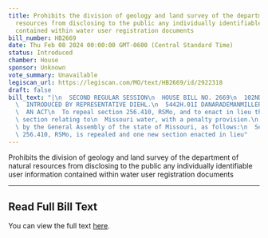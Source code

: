 ```yaml
---
title: Prohibits the division of geology and land survey of the department of natural
  resources from disclosing to the public any individually identifiable user information
  contained within water user registration documents
bill_number: HB2669
date: Thu Feb 08 2024 00:00:00 GMT-0600 (Central Standard Time)
status: Introduced
chamber: House
sponsor: Unknown
vote_summary: Unavailable
legiscan_url: https://legiscan.com/MO/text/HB2669/id/2922318
draft: false
bill_text: "|\n  SECOND REGULAR SESSION\n  HOUSE BILL NO. 2669\n  102ND GENERAL ASSEMBLY\n\
  \  INTRODUCED BY REPRESENTATIVE DIEHL.\n  5442H.01I DANARADEMANMILLER,ChiefClerk\n\
  \  AN ACT\n  To repeal section 256.410, RSMo, and to enact in lieu thereof one new\
  \ section relating to\n  Missouri water, with a penalty provision.\n  Be it enacted\
  \ by the General Assembly of the state of Missouri, as follows:\n  Section A. Section\
  \ 256.410, RSMo, is repealed and one new section enacted in lieu"
---
```

Prohibits the division of geology and land survey of the department of natural resources from disclosing to the public any individually identifiable user information contained within water user registration documents

---

## Read Full Bill Text

You can view the full text [here](https://legiscan.com/MO/text/HB2669/id/2922318).
